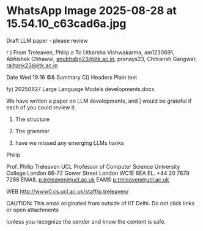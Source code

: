 # WhatsApp Image 2025-08-28 at 15.54.10_c63cad6a.jpg

Draft LLM paper - please review

r ) From Treleaven, Philip
a To Utkarsha Vishwakarma, am1230691, Abhishek Chhawai,
anubhabg23@iitk.ac.in, pranays23, Chitransh Gangwar, raihank23@iitk.ac.in

Date Wed 19:16
©& Summary Ci} Headers Plain text

fy) 20250827 Large Language Models developments.docx

We have written a paper on LLM developments, and | would be grateful if each of you could
review it.

1. The structure

2. The grammar

3. have we missed any emerging LLMs
hanks

Philip

Prof. Philip Treleaven
UCL Professor of Computer Science
University College London
66-72 Gower Street
London WC1E 6EA
EL. +44 20 7679 7288
EMAIL p.treleaven@ucl.ac.uk
EAMS p.treleaven@ucl.ac.uk

WEB http://www0.cs.ucl.ac.uk/staff/p.treleaven/

CAUTION: This email originated from outside of IIT Delhi. Do not click links or open attachments

lunless you recognize the sender and know the content is safe.
